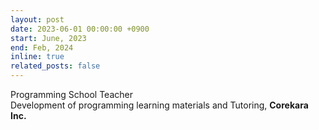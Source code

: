 ```yaml
---
layout: post
date: 2023-06-01 00:00:00 +0900
start: June, 2023
end: Feb, 2024
inline: true
related_posts: false
---
```


Programming School Teacher <br/>
Development of programming learning materials and Tutoring, <b>Corekara Inc.</b>